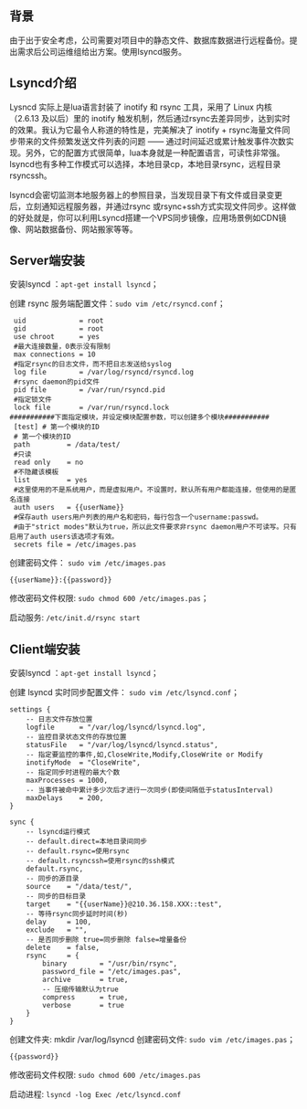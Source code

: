## 背景
由于出于安全考虑，公司需要对项目中的静态文件、数据库数据进行远程备份。提出需求后公司运维组给出方案。使用lsyncd服务。
## Lsyncd介绍
Lysncd 实际上是lua语言封装了 inotify 和 rsync 工具，采用了 Linux 内核（2.6.13 及以后）里的 inotify 触发机制，然后通过rsync去差异同步，达到实时的效果。我认为它最令人称道的特性是，完美解决了 inotify + rsync海量文件同步带来的文件频繁发送文件列表的问题 —— 通过时间延迟或累计触发事件次数实现。另外，它的配置方式很简单，lua本身就是一种配置语言，可读性非常强。lsyncd也有多种工作模式可以选择，本地目录cp，本地目录rsync，远程目录rsyncssh。    

lsyncd会密切监测本地服务器上的参照目录，当发现目录下有文件或目录变更后，立刻通知远程服务器，并通过rsync 或rsync+ssh方式实现文件同步。这样做的好处就是，你可以利用Lsyncd搭建一个VPS同步镜像，应用场景例如CDN镜像、网站数据备份、网站搬家等等。
## Server端安装
安装lsyncd ：`apt-get install lsyncd`；

创建 rsync 服务端配置文件：`sudo vim /etc/rsyncd.conf`；
    
```text
 uid             = root
 gid             = root
 use chroot      = yes
 #最大连接数量，0表示没有限制
 max connections = 10
 #指定rsync的日志文件，而不把日志发送给syslog
 log file        = /var/log/rsyncd/rsyncd.log
 #rsync daemon的pid文件
 pid file        = /var/run/rsyncd.pid
 #指定锁文件 
 lock file       = /var/run/rsyncd.lock
###########下面指定模块，并设定模块配置参数，可以创建多个模块###########
 [test] # 第一个模块的ID
 # 第一个模块的ID
 path         = /data/test/
 #只读
 read only    = no
 #不隐藏该模板
 list         = yes
 #这里使用的不是系统用户，而是虚拟用户。不设置时，默认所有用户都能连接，但使用的是匿名连接
 auth users   = {{userName}}
 #保存auth users用户列表的用户名和密码，每行包含一个username:passwd。
 #由于"strict modes"默认为true，所以此文件要求非rsync daemon用户不可读写。只有启用了auth users该选项才有效。
 secrets file = /etc/images.pas
 ```
创建密码文件： `sudo vim /etc/images.pas` 
```text
{{userName}}:{{password}}
```
修改密码文件权限: `sudo chmod 600 /etc/images.pas`；

启动服务: `/etc/init.d/rsync start`
## Client端安装
安装lsyncd ：`apt-get install lsyncd`；

创建 lsyncd 实时同步配置文件： `sudo vim /etc/lsyncd.conf`；
```text
settings {
    -- 日志文件存放位置
    logfile      = "/var/log/lsyncd/lsyncd.log",
    -- 监控目录状态文件的存放位置
    statusFile   = "/var/log/lsyncd/lsyncd.status",
    -- 指定要监控的事件,如,CloseWrite,Modify,CloseWrite or Modify
    inotifyMode  = "CloseWrite",
    -- 指定同步时进程的最大个数
    maxProcesses = 1000,
    -- 当事件被命中累计多少次后才进行一次同步(即使间隔低于statusInterval)
    maxDelays    = 200,
}

sync {
    -- lsyncd运行模式
	-- default.direct=本地目录间同步
	-- default.rsync=使用rsync
	-- default.rsyncssh=使用rsync的ssh模式
    default.rsync,
    -- 同步的源目录
    source    = "/data/test/",
    -- 同步的目标目录
    target    = "{{userName}}@210.36.158.XXX::test",
    -- 等待rsync同步延时时间(秒)
    delay     = 100,
    exclude   = "",
    -- 是否同步删除 true=同步删除 false=增量备份
    delete    = false,
    rsync     = {
        binary        = "/usr/bin/rsync",
        password_file = "/etc/images.pas",
        archive       = true,
        -- 压缩传输默认为true
        compress      = true,
        verbose       = true
    }
}
 ```
创建文件夹: mkdir /var/log/lsyncd
创建密码文件: `sudo vim /etc/images.pas`；  
```text
{{password}} 
```
修改密码文件权限: `sudo chmod 600 /etc/images.pas`

启动进程: `lsyncd -log Exec /etc/lsyncd.conf`
